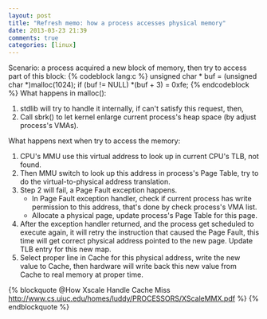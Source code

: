 ```yaml
---
layout: post
title: "Refresh memo: how a process accesses physical memory"
date: 2013-03-23 21:39
comments: true
categories: [linux]
---
```

Scenario: a process acquired a new block of memory, then try to access part of this block:
{% codeblock lang:c %}
        unsigned char * buf = (unsigned char *)malloc(1024);
        if (buf != NULL)
                *(buf + 3) = 0xfe;
{% endcodeblock %}
What happens in malloc():

1. stdlib will try to handle it internally, if can't satisfy this request, then,
2. Call sbrk() to let kernel enlarge current process's heap space (by adjust process's VMAs).

What happens next when try to access the memory:

1. CPU's MMU use this virtual address to look up in current CPU's TLB, not found.
2. Then MMU switch to look up this address in process's Page Table, try to do the virtual-to-physical address translation. 
3. Step 2 will fail, a Page Fault exception happens.
   * In Page Fault exception handler, check if current process has write permission to this address, that's done by check process's VMA list.
   * Allocate a physical page, update process's Page Table for this page.
4. After the exception handler returned, and the process get scheduled to execute again, it will retry the instruction that caused the Page Fault, this time will get correct physical address pointed to the new page. Update TLB entry for this new map.
5. Select proper line in Cache for this physical address, write the new value to Cache, then hardware will write back this new value from Cache to real memory at proper time. 

{% blockquote @How Xscale Handle Cache Miss http://www.cs.uiuc.edu/homes/luddy/PROCESSORS/XScaleMMX.pdf %}
{% endblockquote %}
